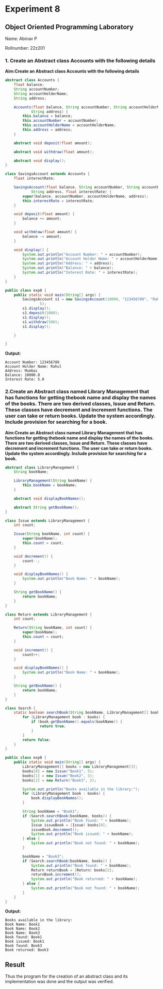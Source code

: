 # Experiment 8
## Object Oriented Programming Laboratory
Name: Abinav P

Rollnumber: 22z201


### 1. Create an Abstract class Accounts with the following details

**Aim:Create an Abstract class Accounts with the following details**

```java
abstract class Accounts {
    float balance;
    String accountNumber;
    String accountHolderName;
    String address;

    Accounts(float balance, String accountNumber, String accountHolderName,
            String address) {
        this.balance = balance;
        this.accountNumber = accountNumber;
        this.accountHolderName = accountHolderName;
        this.address = address;
    }

    abstract void deposit(float amount);

    abstract void withdraw(float amount);

    abstract void display();
}

class SavingsAccount extends Accounts {
    float interestRate;

    SavingsAccount(float balance, String accountNumber, String accountHolderName,
            String address, float interestRate) {
        super(balance, accountNumber, accountHolderName, address);
        this.interestRate = interestRate;
    }

    void deposit(float amount) {
        balance += amount;
    }

    void withdraw(float amount) {
        balance -= amount;
    }

    void display() {
        System.out.println("Account Number: " + accountNumber);
        System.out.println("Account Holder Name: " + accountHolderName);
        System.out.println("Address: " + address);
        System.out.println("Balance: " + balance);
        System.out.println("Interest Rate: " + interestRate);
    }
}

public class exp8 {
    public static void main(String[] args) {
        SavingsAccount s1 = new SavingsAccount(10000, "123456789", "Rahul", "Mumbai",
                5);
        s1.display();
        s1.deposit(1000);
        s1.display();
        s1.withdraw(500);
        s1.display();

    }

}
```

**Output:**

```
Account Number: 123456789
Account Holder Name: Rahul
Address: Mumbai
Balance: 10000.0
Interest Rate: 5.0
```

### 2.Create an Abstract class named Library Management that has functions for getting thebook name and display the names of the books. There are two derived classes, Issue and Return. These classes have decrement and increment functions. The user can take or return books. Update the system accordingly. Include provision for searching for a book.

**Aim:Create an Abstract class named Library Management that has functions for getting thebook name and display the names of the books. There are two derived classes, Issue and Return. These classes have decrement and increment functions. The user can take or return books. Update the system accordingly. Include provision for searching for a book.**

```java
abstract class LibraryManagement {
    String bookName;

    LibraryManagement(String bookName) {
        this.bookName = bookName;
    }

    abstract void displayBookNames();

    abstract String getBookName();
}

class Issue extends LibraryManagement {
    int count;

    Issue(String bookName, int count) {
        super(bookName);
        this.count = count;
    }

    void decrement() {
        count--;
    }

    void displayBookNames() {
        System.out.println("Book Name: " + bookName);
    }

    String getBookName() {
        return bookName;
    }
}

class Return extends LibraryManagement {
    int count;

    Return(String bookName, int count) {
        super(bookName);
        this.count = count;
    }

    void increment() {
        count++;
    }

    void displayBookNames() {
        System.out.println("Book Name: " + bookName);
    }

    String getBookName() {
        return bookName;
    }
}

class Search {
    static boolean searchBook(String bookName, LibraryManagement[] books) {
        for (LibraryManagement book : books) {
            if (book.getBookName().equals(bookName)) {
                return true;
            }
        }
        return false;
    }
}

public class exp8 {
    public static void main(String[] args) {
        LibraryManagement[] books = new LibraryManagement[3];
        books[0] = new Issue("Book1", 5);
        books[1] = new Issue("Book2", 3);
        books[2] = new Return("Book3", 2);

        System.out.println("Books available in the library:");
        for (LibraryManagement book : books) {
            book.displayBookNames();
        }

        String bookName = "Book1";
        if (Search.searchBook(bookName, books)) {
            System.out.println("Book found: " + bookName);
            Issue issueBook = (Issue) books[0];
            issueBook.decrement();
            System.out.println("Book issued: " + bookName);
        } else {
            System.out.println("Book not found: " + bookName);
        }

        bookName = "Book3";
        if (Search.searchBook(bookName, books)) {
            System.out.println("Book found: " + bookName);
            Return returnBook = (Return) books[2];
            returnBook.increment();
            System.out.println("Book returned: " + bookName);
        } else {
            System.out.println("Book not found: " + bookName);
        }
    }
}
```

**Output:**

```
Books available in the library:
Book Name: Book1
Book Name: Book2
Book Name: Book3
Book found: Book1
Book issued: Book1
Book found: Book3
Book returned: Book3
```

## Result

Thus the program for the creation of an abstract class and its implementation was done and the output was verified.
